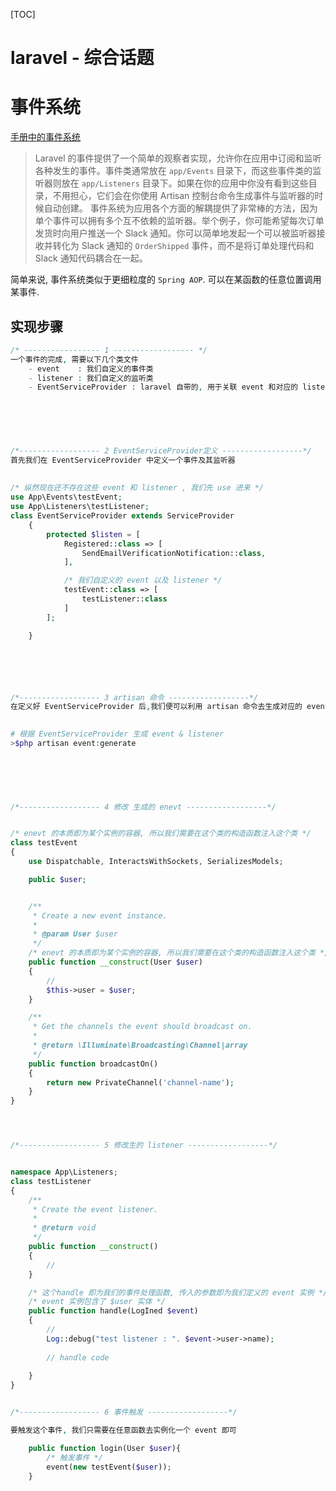 [TOC]

# laravel - 综合话题



# 事件系统

[手册中的事件系统](<https://learnku.com/docs/laravel/6.x/events/5162>)

> Laravel 的事件提供了一个简单的观察者实现，允许你在应用中订阅和监听各种发生的事件。事件类通常放在 `app/Events` 目录下，而这些事件类的监听器则放在 `app/Listeners` 目录下。如果在你的应用中你没有看到这些目录，不用担心，它们会在你使用 Artisan 控制台命令生成事件与监听器的时候自动创建。
> 事件系统为应用各个方面的解耦提供了非常棒的方法，因为单个事件可以拥有多个互不依赖的监听器。举个例子，你可能希望每次订单发货时向用户推送一个 Slack 通知。你可以简单地发起一个可以被监听器接收并转化为 Slack 通知的 `OrderShipped` 事件，而不是将订单处理代码和 Slack 通知代码耦合在一起。

简单来说, 事件系统类似于更细粒度的 `Spring AOP`. 可以在某函数的任意位置调用某事件.

## 实现步骤

~~~php
/* ----------------- 1 ------------------ */
一个事件的完成, 需要以下几个类文件
    - event    : 我们自定义的事件类
    - listener : 我们自定义的监听类
    - EventServiceProvider : laravel 自带的, 用于关联 event 和对应的 listener

        
        
        


/*------------------ 2 EventServiceProvider定义 ------------------*/
首先我们在 EventServiceProvider 中定义一个事件及其监听器
        
        
/* 纵然现在还不存在这些 event 和 listener , 我们先 use 进来 */
use App\Events\testEvent;
use App\Listeners\testListener;
class EventServiceProvider extends ServiceProvider
    {
        protected $listen = [
            Registered::class => [
                SendEmailVerificationNotification::class,
            ],

            /* 我们自定义的 event 以及 listener */
            testEvent::class => [
                testListener::class
            ]
        ];

    }






/*------------------ 3 artisan 命令 ------------------*/
在定义好 EventServiceProvider 后,我们便可以利用 artisan 命令去生成对应的 event & listener

  
# 根据 EventServiceProvider 生成 event & listener
>$php artisan event:generate

    
    
    


/*------------------ 4 修改 生成的 enevt ------------------*/


/* enevt 的本质即为某个实例的容器, 所以我们需要在这个类的构造函数注入这个类 */
class testEvent
{
    use Dispatchable, InteractsWithSockets, SerializesModels;

    public $user;


    /**
     * Create a new event instance.
     *
     * @param User $user
     */
    /* enevt 的本质即为某个实例的容器, 所以我们需要在这个类的构造函数注入这个类 */
    public function __construct(User $user)
    {
        //
        $this->user = $user;
    }

    /**
     * Get the channels the event should broadcast on.
     *
     * @return \Illuminate\Broadcasting\Channel|array
     */
    public function broadcastOn()
    {
        return new PrivateChannel('channel-name');
    }
}




/*------------------ 5 修改生的 listener ------------------*/


namespace App\Listeners;
class testListener
{
    /**
     * Create the event listener.
     *
     * @return void
     */
    public function __construct()
    {
        //
    }

	/* 这个handle 即为我们的事件处理函数, 传入的参数即为我们定义的 event 实例 */
    /* event 实例包含了 $user 实体 */
    public function handle(LogIned $event)
    {
        //
        Log::debug("test listener : ". $event->user->name);
        
        // handle code
        
    }
}


/*------------------ 6 事件触发 ------------------*/  

要触发这个事件, 我们只需要在任意函数去实例化一个 event 即可

    public function login(User $user){
    	/* 触发事件 */
    	event(new testEvent($user));
	}


~~~

